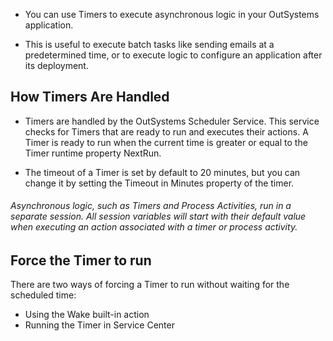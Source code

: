- You can use Timers to execute asynchronous logic in your OutSystems application.

-  This is useful to execute batch tasks like sending emails at a predetermined time, or to execute logic to configure an application after its deployment.


## How Timers Are Handled

- Timers are handled by the OutSystems Scheduler Service. This service checks for Timers that are ready to run and executes their actions. A Timer is ready to run when the current time is greater or equal to the Timer runtime property NextRun.

- The timeout of a Timer is set by default to 20 minutes, but you can change it by setting the Timeout in Minutes property of the timer.


###### Asynchronous logic, such as Timers and Process Activities, run in a separate session. All session variables will start with their default value when executing an action associated with a timer or process activity.

## Force the Timer to run


There are two ways of forcing a Timer to run without waiting for the scheduled time:

- Using the Wake<Timer Name> built-in action
- Running the Timer in Service Center